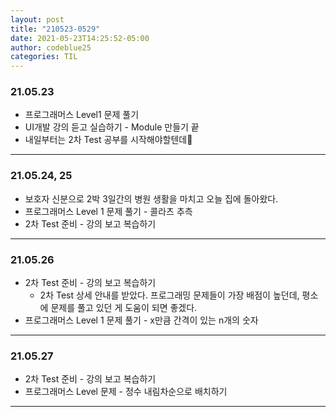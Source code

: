 ```yaml
---
layout: post
title: "210523-0529"
date: 2021-05-23T14:25:52-05:00
author: codeblue25
categories: TIL
---
```


<h3>21.05.23</h3>

- 프로그래머스 Level1 문제 풀기
- UI개발 강의 듣고 실습하기 - Module 만들기 끝
- 내일부터는 2차 Test 공부를 시작해야할텐데💫

---

<h3>21.05.24, 25</h3>

- 보호자 신분으로 2박 3일간의 병원 생활을 마치고 오늘 집에 돌아왔다.
- 프로그래머스 Level 1 문제 풀기 - 콜라츠 추측
- 2차 Test 준비 - 강의 보고 복습하기

---

<h3>21.05.26</h3>

- 2차 Test 준비 - 강의 보고 복습하기
  - 2차 Test 상세 안내를 받았다. 프로그래밍 문제들이 가장 배점이 높던데, 평소에 문제를 풀고 있던 게 도움이 되면 좋겠다.
- 프로그래머스 Level 1 문제 풀기 - x만큼 간격이 있는 n개의 숫자

---

<h3>21.05.27</h3>

- 2차 Test 준비 - 강의 보고 복습하기
- 프로그래머스 Level 문제 - 정수 내림차순으로 배치하기

---

